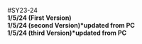 #SY23-24
<br>
<b>1/5/24 (First Version)</b>
<br>
<b>1/5/24 (second Version)*updated from PC</b>
<br>
<b>1/5/24 (third Version)*updated from PC</b>
